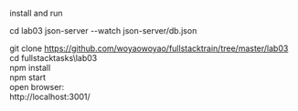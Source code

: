 install and run<br>

cd lab03
json-server --watch json-server/db.json

git clone https://github.com/woyaowoyao/fullstacktrain/tree/master/lab03  <br>
cd fullstacktasks\lab03 <br>
npm install <br>
npm start <br>
open browser:<br>
http://localhost:3001/<br>